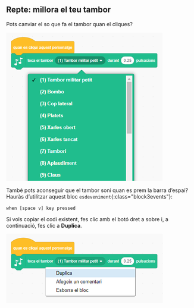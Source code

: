 ## Repte: millora el teu tambor

Pots canviar el so que fa el tambor quan el cliques?

![captura de pantalla](images/band-drum-sound.png)

També pots aconseguir que el tambor soni quan es prem la barra d’espai? Hauràs d’utilitzar aquest bloc `esdeveniment`{:class="block3events"}:

```blocks3
when [space v] key pressed
```

Si vols copiar el codi existent, fes clic amb el botó dret a sobre i, a continuació, fes clic a **Duplica**.

![captura de pantalla](images/band-duplicate-code.png)